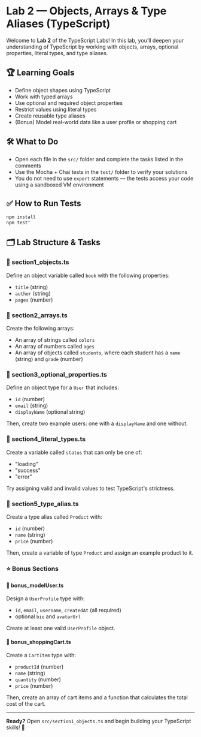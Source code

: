 # Lab 2 — Objects, Arrays & Type Aliases (TypeScript)

Welcome to **Lab 2** of the TypeScript Labs! In this lab, you’ll deepen your understanding of TypeScript by working with objects, arrays, optional properties, literal types, and type aliases.

## 🏆 Learning Goals

* Define object shapes using TypeScript
* Work with typed arrays
* Use optional and required object properties
* Restrict values using literal types
* Create reusable type aliases
* (Bonus) Model real-world data like a user profile or shopping cart

## 🛠️ What to Do

* Open each file in the `src/` folder and complete the tasks listed in the comments
* Use the Mocha + Chai tests in the `test/` folder to verify your solutions
* You do not need to use `export` statements — the tests access your code using a sandboxed VM environment

## ✅ How to Run Tests

```bash
npm install
npm test"
```

## 🗂️ Lab Structure & Tasks

### 🔹 section1\_objects.ts

Define an object variable called `book` with the following properties:

* `title` (string)
* `author` (string)
* `pages` (number)

### 🔹 section2\_arrays.ts

Create the following arrays:

* An array of strings called `colors`
* An array of numbers called `ages`
* An array of objects called `students`, where each student has a `name` (string) and `grade` (number)

### 🔹 section3\_optional\_properties.ts

Define an object type for a `User` that includes:

* `id` (number)
* `email` (string)
* `displayName` (optional string)

Then, create two example users: one with a `displayName` and one without.

### 🔹 section4\_literal\_types.ts

Create a variable called `status` that can only be one of:

* "loading"
* "success"
* "error"

Try assigning valid and invalid values to test TypeScript's strictness.

### 🔹 section5\_type\_alias.ts

Create a type alias called `Product` with:

* `id` (number)
* `name` (string)
* `price` (number)

Then, create a variable of type `Product` and assign an example product to it.

### ⭐ Bonus Sections

#### 🔹 bonus\_modelUser.ts

Design a `UserProfile` type with:

* `id`, `email`, `username`, `createdAt` (all required)
* optional `bio` and `avatarUrl`

Create at least one valid `UserProfile` object.

#### 🔹 bonus\_shoppingCart.ts

Create a `CartItem` type with:

* `productId` (number)
* `name` (string)
* `quantity` (number)
* `price` (number)

Then, create an array of cart items and a function that calculates the total cost of the cart.

---

**Ready?** Open `src/section1_objects.ts` and begin building your TypeScript skills! 🚀
